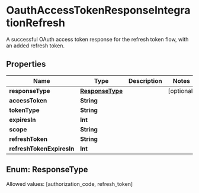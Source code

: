 

# OauthAccessTokenResponseIntegrationRefresh

A successful OAuth access token response for the refresh token flow, with an added refresh token.

## Properties

Name | Type | Description | Notes
------------ | ------------- | ------------- | -------------
**responseType** | [**ResponseType**](#ResponseType) |  |  [optional]
**accessToken** | **String** |  | 
**tokenType** | **String** |  | 
**expiresIn** | **Int** |  | 
**scope** | **String** |  | 
**refreshToken** | **String** |  | 
**refreshTokenExpiresIn** | **Int** |  | 


## Enum: ResponseType
Allowed values: [authorization_code, refresh_token]




